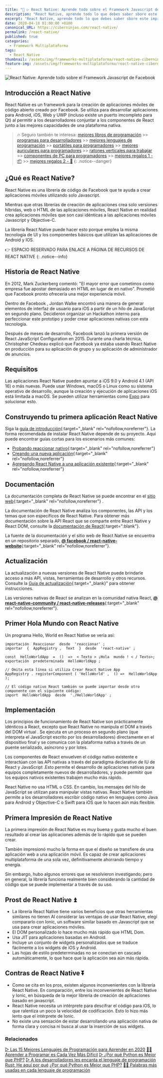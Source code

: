 ```yaml
---
title: "🥇 ▷ React Native: Aprende todo sobre el Framework Javascript de Facebook"
description: "React Native, aprende todo lo que debes saber sbore este impresionante Framework de creación de preciosas Aplicaciones Web creado por Facebook."
excerpt: "React Native, aprende todo lo que debes saber sbore este impresionante Framework de creación de preciosas Aplicaciones Web creado por Facebook."
date: 2020-04-18 01:00:00 +0100
canonical_URL: https://ciberninjas.com/react-native/
permalink: /react-native/
published: true
categories:
  - Framework Multiplataforma
tags:
  - React Native
thumbnail: /assets/img/frameworks-multiplataforma/react-native-ciberninjas.webp
feature-img: /assets/img/frameworks-multiplataforma/react-native-ciberninjas.webp
---
```


![React Native: Aprende todo sobre el Framework Javascript de Facebook](/assets/img/frameworks-multiplataforma/react-native-ciberninjas.webp "React Native: Aprende todo sobre el Framework Javascript de Facebook")

## Introducción a React Native

React Native es un framework para la creación de aplicaciones móviles de código abierto creado por Facebook. Se utiliza para desarrollar aplicaciones para Android, iOS, Web y UWP (incluso existe un puerto imcompleto para Qt) al permitir a los desarrolladores conjuntar a los componentes de React junto a las mejores capacidades de una plataforma nativa.

> 🔥 Seguro también te interesa: [mejores libros de programación](/programar/) >> [programas para desarrolladores](/mejores-editores-texto/) >> [mejores lenguajes de programación](/15-mejores-lenguajes-programacion/) >> [portátiles para programadores]() >> [mejores auriculares para programadores](/auriculares-dise%C3%B1o/) >> [ratones verticales para trabajar](/teclados-ratones-dise%C3%B1o/) >> [componentes de PC para programadores](/ordenadores-componentes/) >> [mejores regalos 1 - 📦](/black-friday-amazon/) >> [mejores regalos 2 - 🎁](/prime-day-amazon/)
{: .notice--danger}

## ¿Qué es React Native?

React Native es una librería de código de Facebook que te ayuda a crear aplicaciones móviles utilizando solo Javascript.

Mientras que otras librerías de creación de aplicaciones crea solo versiones híbridas, web o HTML de las aplicaciones móviles, React Native en realidad crea aplicaciones móviles que son casi idénticas a las aplicaciones móviles Javascript y Objective-C.

La librería React Native puede hacer esto porque emplea la misma tecnología de UI y los componentes básicos que utilizan las aplicaciones de Android y IOS.

👉 ESPACIO RESERVADO PARA ENLACE A PÁGINA DE RECURSOS DE REACT NATIVE
{: .notice--info}

## **Historia de React Native**

En 2012, Mark Zuckerberg comentó: "El mayor error que cometimos como empresa fue apostar demasiado en HTML en lugar de en nativo". Prometió que Facebook pronto ofrecería una mejor experiencia móvil.

Dentro de Facebook , Jordan Walke encontró una manera de generar elementos de interfaz de usuario para iOS a partir de un hilo de JavaScript en segundo plano. Decidieron organizar un Hackathon interno para perfeccionar este prototipo y poder crear aplicaciones nativas con esta tecnología.

Después de meses de desarrollo, Facebook lanzó la primera versión de React JavaScript Configuration en 2015. Durante una charla técnica, Christopher Chedeau explicó que Facebook ya estaba usando React Native en producción para su aplicación de grupo y su aplicación de administrador de anuncios.

## **Requisitos**

Las aplicaciones React Native pueden apuntar a iOS 9.0 y Android 4.1 (API 16) o más nuevas. Puede usar Windows, macOS o Linux como su sistema operativo de desarrollo, aunque la creación y ejecución de aplicaciones iOS está limitada a macOS. Se pueden utilizar herramientas como [Expo](https://expo.io/) para solucionar esto.

## **Construyendo tu primera aplicación React Native**

Siga la [guía de introducción](https://facebook.github.io/react-native/docs/getting-started.html){:target="_blank" rel="nofollow,noreferrer"}. La forma recomendada de instalar React Native depende de su proyecto. Aquí puede encontrar guías cortas para los escenarios más comunes:

- [Probando reaccionar nativo](https://snack.expo.io/@hramos/hello,-world!){:target="_blank" rel="nofollow,noreferrer"}
- [Creando una nueva aplicación](https://facebook.github.io/react-native/docs/getting-started.html){:target="_blank" rel="nofollow,noreferrer"}
- [Agregando React Native a una aplicación existente](https://facebook.github.io/react-native/docs/integration-with-existing-apps.html){:target="_blank" rel="nofollow,noreferrer"}

## **Documentación**

La documentación completa de React Native se puede encontrar en el [sitio web](https://facebook.github.io/react-native/docs/getting-started.html){:target="_blank" rel="nofollow,noreferrer"} .

La documentación de React Native analiza los componentes, las API y los temas que son específicos de React Native. Para obtener más documentación sobre la API React que se comparte entre React Native y React DOM, consulte la [documentación de React](https://reactjs.org/docs/getting-started.html){:target=":blank"}.

La fuente de la documentación y el sitio web de React Native se encuentra en un repositorio separado, [**@ facebook / react-native-website**](https://github.com/facebook/react-native-website){:target="_blank" rel="nofollow,noreferrer"}.

## **Actualización**

La actualización a nuevas versiones de React Native puede brindarle acceso a más API, vistas, herramientas de desarrollo y otros recursos. Consulte la [Guía de actualización](https://facebook.github.io/react-native/docs/upgrading){:target="_blank}" para obtener instrucciones.

Las versiones nativas de React se analizan en la comunidad nativa React, [**@ react-native-community / react-native-releases**](https://github.com/react-native-community/react-native-releases){:target="_blank" rel="nofollow,noreferrer"}.

## **Primer Hola Mundo con React Native**

Un programa Hello, World en React Native se vería así:

`````
importación  Reaccionar  desde  'reaccionar' ; 
importar  {  AppRegistry ,  Text  }  desde  'react-native' ; 

const  HelloWorldApp  =  ()  =>  < Texto > ¡Hola  mundo ! < / Texto>; 
exportación  predeterminada  HelloWorldApp ; 

// Omita esta línea si utiliza Crear React Native App 
AppRegistry . registerComponent ( 'HelloWorld' ,  () =>  HelloWorldApp ); 

// El código nativo React también se puede importar desde otro componente con el siguiente código: 
import  HelloWorldApp  desde  './HelloWorldApp' ;
`````

## Implementación

Los principios de funcionamiento de React Native son prácticamente idénticos a React, excepto que React Native no manipula el DOM a través del DOM virtual . Se ejecuta en un proceso en segundo plano (que interpreta el JavaScript escrito por los desarrolladores) directamente en el dispositivo final y se comunica con la plataforma nativa a través de un puente serializado, asíncrono y por lotes.

Los componentes de React envuelven el código nativo existente e interactúan con las API nativas a través del paradigma declarativo de IU de React y JavaScript .Esto permite el desarrollo de aplicaciones nativas para equipos completamente nuevos de desarrolladores, y puede permitir que los equipos nativos existentes trabajen mucho más rápido.

React Native no usa HTML o CSS. En cambio, los mensajes del hilo de JavaScript se utilizan para manipular vistas nativas. React Native también permite a los desarrolladores escribir código nativo en lenguajes como Java para Android y Objective-C o Swift para iOS que lo hacen aún más flexible.

## **Primera Impresión de React Native**

La primera impresión de React Native es muy buena y gusta mucho el buen resultado al crear las aplicaciones además de lo rápido que se pueden crear.

También impresionó mucho la forma en que el diseño se transfiere de una aplicación web a una aplicación móvil. Es capaz de crear aplicaciones multiplataforma de una sola vez, definitivamente ahorrando tiempo y energía.

Sin embargo, hubo algunos errores que se resolvieron investigando; pero en general, la librería funciona realmente bien considerando la cantidad de código que se puede implementar a través de su uso.

## **Prost de React Native ⏫**

- La librería React Native tiene varios beneficios que otras herramientas similares no tienen Al considerar las ventajas de usar React Native, elegí compararlo con Ionic, un software similar basado en Javascript que se usa para crear aplicaciones móviles.
- El DOM personalizado lo hace mucho más rápido que HTML Dom.
- Usa JIT para aplicaciones basadas en Android.
- Incluye un conjunto de widgets personalizados que se traduce fácilmente a los widgets de iOS y Android.
- Las hojas de estilo predeterminadas no se conectan en cascada automáticamente, lo que hace que la aplicación sea aún más rápida.

## **Contras de React Native ⏬**

- Como se cita en los pros, existen algunos inconvenientes con la librería React Native. En comparación, entre los inconvenientes de React Native y Ionic, en búsqueda de la mejor librería de creación de aplicaciones basado en javascript.
- React Native necesita un intérprete para descifrar el código para iOS, lo que ralentiza un poco la velocidad de codificación. Esto lo hizo más lento que el intérprete de Ionic.
- No existe una sensación de estar desarrollando una aplicación nativa de forma clara y concisa ni busca al usar la inserción de sus widgets.

### Relacionados

[▷ Las 15 Mejores Lenguajes de Programación para Aprender en 2020](/programar/)
[👩‍💻 Aprender a Programar es Cada Vez Más Difícil](/programar/ "👩‍💻 Aprender a Programar es Cada Vez Más Difícil")
[▷ ¿Por qué Python es Mejor que PHP?](desarrolladores-lenguaje-rust/ "👩‍💻 Aprender a Programar es Cada Vez Más Difícil")
[▷ A los desarrolladores les encanta el lenguaje de programación Rust: He aquí por qué](/porque-python-es-mejor-que-php/ "👩‍💻 Aprender a Programar es Cada Vez Más Difícil")
[¿Por qué Python es Mejor que PHP?](/porque-python-es-mejor-que-php/ "👩‍💻 Aprender a Programar es Cada Vez Más Difícil")
[👨‍🎨 Palabras más usadas en cada lenguaje de programación](/palabras-lenguajes-programacion/ "👨‍🎨 Palabras más usadas en cada lenguaje de programación")
